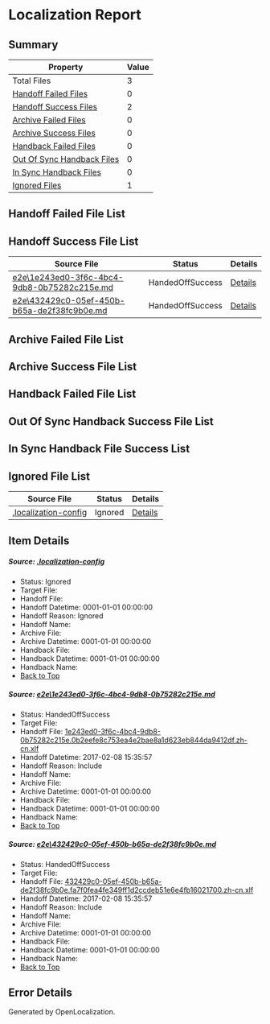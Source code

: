 # <a name='report-top'></a> Localization Report

## Summary
 Property | Value 
 -------- | ----- 
 Total Files | 3
[ Handoff Failed Files ](#handoff-failed-list)| 0
[ Handoff Success Files ](#handoff-success-list)| 2
[ Archive Failed Files ](#archive-failed-list)| 0
[ Archive Success Files ](#archive-success-list)| 0
[ Handback Failed Files ](#handback-failed-list)| 0
[ Out Of Sync Handback Files ](#outofsync-handback-success-list)| 0
[ In Sync Handback Files ](#insync-handback-success-list)| 0
[ Ignored Files ](#ignored-list)| 1

## <a name='handoff-failed-list'></a> Handoff Failed File List

## <a name='handoff-success-list'></a> Handoff Success File List
 Source File | Status | Details 
 ----------- | ------ | ------- 
 [e2e\1e243ed0-3f6c-4bc4-9db8-0b75282c215e.md](https://github.com/OpenLocalizationTestOrg/ol-test0/blob/512969fc40d6901fd160310f10f278396422f9c8/e2e/1e243ed0-3f6c-4bc4-9db8-0b75282c215e.md) | HandedOffSuccess | [Details](#7d2866274b38682ceb1885f9d6ebebc78bd0e8e01)
 [e2e\432429c0-05ef-450b-b65a-de2f38fc9b0e.md](https://github.com/OpenLocalizationTestOrg/ol-test0/blob/512969fc40d6901fd160310f10f278396422f9c8/e2e/432429c0-05ef-450b-b65a-de2f38fc9b0e.md) | HandedOffSuccess | [Details](#8b818dc043c9b1a82dc134c339801dbc9f1356882)

## <a name='archive-failed-list'></a> Archive Failed File List

## <a name='archive-success-list'></a> Archive Success File List

## <a name='handback-failed-list'></a> Handback Failed File List

## <a name='outofsync-handback-success-list'></a> Out Of Sync Handback Success File List

## <a name='insync-handback-success-list'></a> In Sync Handback File Success List

## <a name='ignored-list'></a> Ignored File List
 Source File | Status | Details 
 ----------- | ------ | ------- 
 [.localization-config](https://github.com/OpenLocalizationTestOrg/ol-test0/blob/512969fc40d6901fd160310f10f278396422f9c8/.localization-config) | Ignored | [Details](#cb0632cf59c1387fc1742bfb9fa3c47f87e2e5c90)

## Item Details
##### <a name='cb0632cf59c1387fc1742bfb9fa3c47f87e2e5c90'></a> Source: [.localization-config](https://github.com/OpenLocalizationTestOrg/ol-test0/blob/512969fc40d6901fd160310f10f278396422f9c8/.localization-config)
* Status: Ignored
* Target File: 
* Handoff File: 
* Handoff Datetime: 0001-01-01 00:00:00
* Handoff Reason: Ignored
* Handoff Name: 
* Archive File: 
* Archive Datetime: 0001-01-01 00:00:00
* Handback File: 
* Handback Datetime: 0001-01-01 00:00:00
* Handback Name: 
* [Back to Top](#report-top)

##### <a name='7d2866274b38682ceb1885f9d6ebebc78bd0e8e01'></a> Source: [e2e\1e243ed0-3f6c-4bc4-9db8-0b75282c215e.md](https://github.com/OpenLocalizationTestOrg/ol-test0/blob/512969fc40d6901fd160310f10f278396422f9c8/e2e/1e243ed0-3f6c-4bc4-9db8-0b75282c215e.md)
* Status: HandedOffSuccess
* Target File: 
* Handoff File: [1e243ed0-3f6c-4bc4-9db8-0b75282c215e.0b2eefe8c753ea4e2bae8a1d623eb844da9412df.zh-cn.xlf](https://github.com/OpenLocalizationTestOrg/ol-test0-handoff/blob/98f82994fb4995fe9836fd51fbab66c9d0ef0faf/ol-handoff/OpenLocalizationTestOrg/ol-test0-zhcn/shujia/ht/1e243ed0-3f6c-4bc4-9db8-0b75282c215e.0b2eefe8c753ea4e2bae8a1d623eb844da9412df.zh-cn.xlf)
* Handoff Datetime: 2017-02-08 15:35:57
* Handoff Reason: Include
* Handoff Name: 
* Archive File: 
* Archive Datetime: 0001-01-01 00:00:00
* Handback File: 
* Handback Datetime: 0001-01-01 00:00:00
* Handback Name: 
* [Back to Top](#report-top)

##### <a name='8b818dc043c9b1a82dc134c339801dbc9f1356882'></a> Source: [e2e\432429c0-05ef-450b-b65a-de2f38fc9b0e.md](https://github.com/OpenLocalizationTestOrg/ol-test0/blob/512969fc40d6901fd160310f10f278396422f9c8/e2e/432429c0-05ef-450b-b65a-de2f38fc9b0e.md)
* Status: HandedOffSuccess
* Target File: 
* Handoff File: [432429c0-05ef-450b-b65a-de2f38fc9b0e.fa7f0fea4fe349ff1d2ccdeb51e6e4fb16021700.zh-cn.xlf](https://github.com/OpenLocalizationTestOrg/ol-test0-handoff/blob/98f82994fb4995fe9836fd51fbab66c9d0ef0faf/ol-handoff/OpenLocalizationTestOrg/ol-test0-zhcn/shujia/ht/432429c0-05ef-450b-b65a-de2f38fc9b0e.fa7f0fea4fe349ff1d2ccdeb51e6e4fb16021700.zh-cn.xlf)
* Handoff Datetime: 2017-02-08 15:35:57
* Handoff Reason: Include
* Handoff Name: 
* Archive File: 
* Archive Datetime: 0001-01-01 00:00:00
* Handback File: 
* Handback Datetime: 0001-01-01 00:00:00
* Handback Name: 
* [Back to Top](#report-top)


## Error Details

Generated by OpenLocalization.
